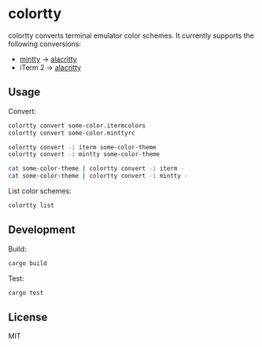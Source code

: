 # colortty

colortty converts terminal emulator color schemes. It currently supports the following conversions:

- [mintty](https://github.com/mintty/mintty) -> [alacritty](https://github.com/jwilm/alacritty)
- iTerm 2 -> [alacritty](https://github.com/jwilm/alacritty)

## Usage

Convert:

```sh
colortty convert some-color.itermcolors
colortty convert some-color.minttyrc

colortty convert -i iterm some-color-theme
colortty convert -i mintty some-color-theme

cat some-color-theme | colortty convert -i iterm -
cat some-color-theme | colortty convert -i mintty -
```

List color schemes:

```sh
colortty list
```

## Development

Build:

```sh
cargo build
```

Test:

```sh
cargo test
```

## License

MIT
